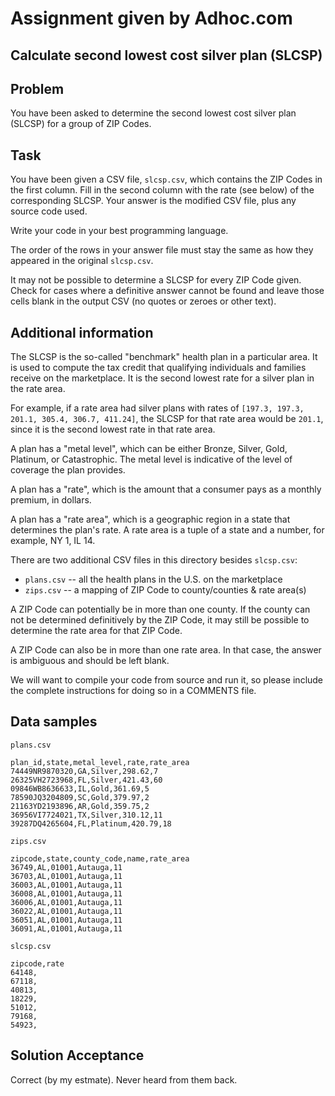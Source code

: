 Assignment given by Adhoc.com
================================================

## Calculate second lowest cost silver plan (SLCSP)

Problem
-------

You have been asked to determine the second lowest cost silver plan (SLCSP) for
a group of ZIP Codes.

Task
----

You have been given a CSV file, `slcsp.csv`, which contains the ZIP Codes in the
first column. Fill in the second column with the rate (see below) of the
corresponding SLCSP. Your answer is the modified CSV file, plus any source code
used.

Write your code in your best programming language.

The order of the rows in your answer file must stay the same as how they
appeared in the original `slcsp.csv`.

It may not be possible to determine a SLCSP for every ZIP Code given. Check for cases
where a definitive answer cannot be found and leave those cells blank in the output CSV (no
quotes or zeroes or other text).

Additional information
----------------------

The SLCSP is the so-called "benchmark" health plan in a particular area. It is
used to compute the tax credit that qualifying individuals and families receive
on the marketplace. It is the second lowest rate for a silver plan in the rate area.

For example, if a rate area had silver plans with rates of `[197.3, 197.3,
201.1, 305.4, 306.7, 411.24]`, the SLCSP for that rate area would be `201.1`,
since it is the second lowest rate in that rate area.

A plan has a "metal level", which can be either Bronze, Silver, Gold, Platinum,
or Catastrophic. The metal level is indicative of the level of coverage the plan
provides.

A plan has a "rate", which is the amount that a consumer pays as a monthly
premium, in dollars.

A plan has a "rate area", which is a geographic region in a state that
determines the plan's rate. A rate area is a tuple of a state and a number, for
example, NY 1, IL 14.

There are two additional CSV files in this directory besides `slcsp.csv`:

  * `plans.csv` -- all the health plans in the U.S. on the marketplace
  * `zips.csv` -- a mapping of ZIP Code to county/counties & rate area(s)

A ZIP Code can potentially be in more than one county. If the county can not be
determined definitively by the ZIP Code, it may still be possible to determine
the rate area for that ZIP Code.

A ZIP Code can also be in more than one rate area. In that case, the answer is ambiguous
and should be left blank.

We will want to compile your code from source and run it, so please include the
complete instructions for doing so in a COMMENTS file.

## Data samples

`plans.csv`
```
plan_id,state,metal_level,rate,rate_area
74449NR9870320,GA,Silver,298.62,7
26325VH2723968,FL,Silver,421.43,60
09846WB8636633,IL,Gold,361.69,5
78590JQ3204809,SC,Gold,379.97,2
21163YD2193896,AR,Gold,359.75,2
36956VI7724021,TX,Silver,310.12,11
39287DQ4265604,FL,Platinum,420.79,18
```
`zips.csv`
```
zipcode,state,county_code,name,rate_area
36749,AL,01001,Autauga,11
36703,AL,01001,Autauga,11
36003,AL,01001,Autauga,11
36008,AL,01001,Autauga,11
36006,AL,01001,Autauga,11
36022,AL,01001,Autauga,11
36051,AL,01001,Autauga,11
36091,AL,01001,Autauga,11
```
`slcsp.csv`
```
zipcode,rate
64148,
67118,
40813,
18229,
51012,
79168,
54923,
```

## Solution Acceptance
Correct (by my estmate). Never heard from them back.